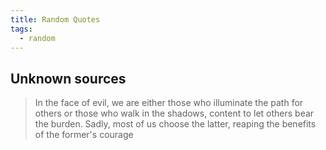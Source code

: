 ```yaml
---
title: Random Quotes
tags:
  - random
---
```


## Unknown sources

> In the face of evil, we are either those who illuminate the path for others or those who walk in the shadows, content to let others bear the burden. Sadly, most of us choose the latter, reaping the benefits of the former's courage

